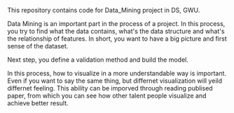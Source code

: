 This repository contains code for Data_Mining project in DS, GWU.

Data Mining is an important part in the process of a project. In this process, you try to find what the data contains, what's the data structure and what's the relationship of features. In short, you want to have a big picture and first sense of the dataset. 

Next step, you define a validation method and build the model.

In this process, how to visualize in a more understandable way is important. Even if you want to say the same thing, but differnet visualization will yeild differnet feeling. This ability can be imporved through reading publised paper, from which you can see how other talent people visualize and achieve better result.
